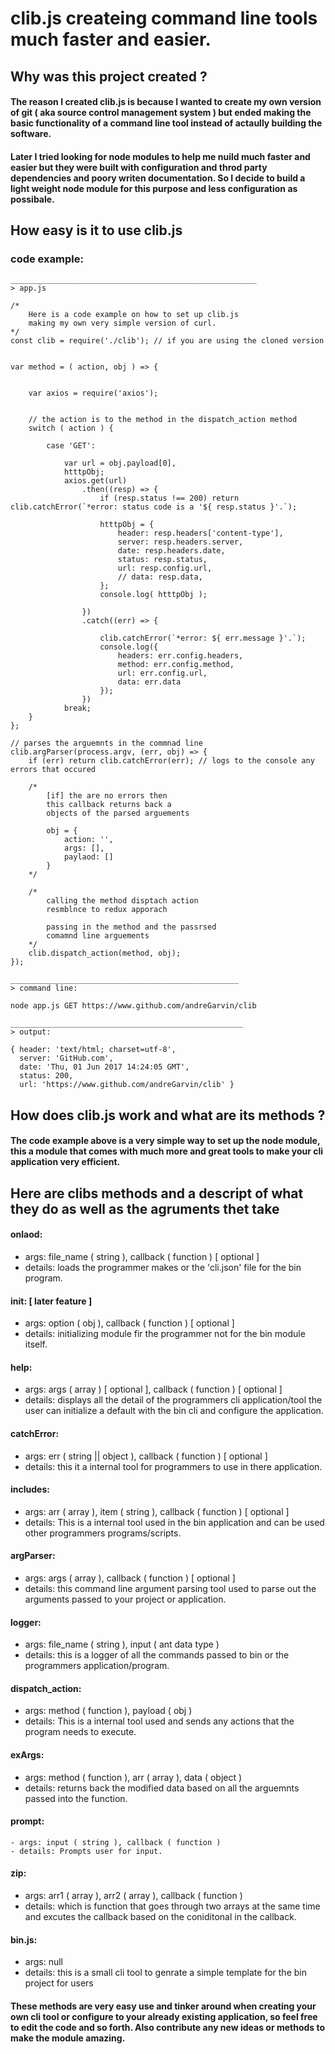 # clib.js createing command line tools much faster and easier.

## Why was this project created ?
#### The reason I created clib.js is because I wanted to create my own version of git ( aka source control management system ) but ended making the basic functionality of a command line tool instead of actaully building the software.
#### Later I tried looking for node modules to help me nuild much faster and easier but they were built with configuration and throd party dependencies and poory writen documentation. So I decide to build a light weight node module for this purpose and less configuration as possibale.


## How easy is it to use clib.js

### code example:
```
_______________________________________________________
> app.js

/*
    Here is a code example on how to set up clib.js
    making my own very simple version of curl.
*/
const clib = require('./clib'); // if you are using the cloned version


var method = ( action, obj ) => {

    
    var axios = require('axios');
    
    
    // the action is to the method in the dispatch_action method
    switch ( action ) {
        
        case 'GET':
            
            var url = obj.payload[0],
            htttpObj;
            axios.get(url)
                .then((resp) => {
                    if (resp.status !== 200) return clib.catchError(`*error: status code is a '${ resp.status }'.`);

                    htttpObj = {
                        header: resp.headers['content-type'],
                        server: resp.headers.server,
                        date: resp.headers.date,
                        status: resp.status,
                        url: resp.config.url,
                        // data: resp.data,
                    };
                    console.log( htttpObj );

                })
                .catch((err) => {

                    clib.catchError(`*error: ${ err.message }'.`);
                    console.log({
                        headers: err.config.headers,
                        method: err.config.method,
                        url: err.config.url,
                        data: err.data
                    });
                })
            break;
    }
};

// parses the arguemnts in the commnad line
clib.argParser(process.argv, (err, obj) => {
    if (err) return clib.catchError(err); // logs to the console any errors that occured

    /*
        [if] the are no errors then
        this callback returns back a 
        objects of the parsed arguements
        
        obj = {
            action: '',
            args: [],
            paylaod: []
        }
    */
    
    /*
        calling the method disptach action
        resmblnce to redux apporach
        
        passing in the method and the passrsed 
        comamnd line arguements
    */
    clib.dispatch_action(method, obj);
});

___________________________________________________
> command line:

node app.js GET https://www.github.com/andreGarvin/clib

____________________________________________________
> output:

{ header: 'text/html; charset=utf-8',
  server: 'GitHub.com',
  date: 'Thu, 01 Jun 2017 14:24:05 GMT',
  status: 200,
  url: 'https://www.github.com/andreGarvin/clib' }

```


## How does clib.js work and what are its methods ?
#### The code example above is a very simple way to set up the node module, this a module that comes with much more and great tools to make your cli application very efficient.

## Here are clibs methods and a descript of what they do as well as the agruments thet take

#### onlaod:
  - args: file_name ( string ), callback ( function ) [ optional ]
  - details: loads the programmer makes or the 'cli.json'
    file for the bin program.

#### init: [ later feature ]
  - args: option ( obj ), callback ( function ) [ optional ]
  - details: initializing module fir the programmer
    not for the bin module itself.

#### help:
  - args: args ( array ) [ optional ], callback ( function ) [ optional ]
  - details: displays all the detail of the programmers cli application/tool
    the user can initialize a default with the bin cli and configure the application.

#### catchError:
  - args: err ( string || object ), callback ( function ) [ optional ]
  - details: this it a internal tool for programmers to use in there application.

#### includes:
  - args: arr ( array ), item ( string ), callback ( function ) [ optional ]
  - details: This is a internal tool used in the bin application and can be used
    other programmers programs/scripts.

#### argParser:
  - args: args ( array ), callback ( function ) [ optional ]
  - details: this command line argument parsing tool used to
    parse out the arguments passed to your project or application.

#### logger:
  - args: file_name ( string ), input ( ant data type )
  - details: this is a logger of all the commands passed to bin
    or the programmers application/program.

#### dispatch_action:
  - args: method ( function ), payload ( obj )
  - details: This is a internal tool used and sends any actions
    that the program needs to execute.

#### exArgs:
  - args: method ( function ), arr ( array ), data ( object )
  - details: returns back the modified data based on all the arguemnts
    passed into the function.

#### prompt:
    - args: input ( string ), callback ( function )
    - details: Prompts user for input.

#### zip:
  - args: arr1 ( array ), arr2 ( array ), callback ( function )
  - details: which is function that goes through two arrays at 
    the same time and excutes the callback based on the coniditonal 
    in the callback.

#### bin.js:
- args: null
- details: this is a small cli tool to genrate a simple template 
    for the bin project for users


#### These methods are very easy use and tinker around when creating your own cli tool or configure to your already existing application, so feel free to edit the code and so forth. Also contribute any new ideas or methods to make the module amazing.
